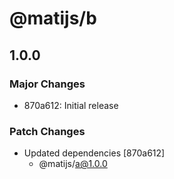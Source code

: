 # @matijs/b

## 1.0.0

### Major Changes

- 870a612: Initial release

### Patch Changes

- Updated dependencies [870a612]
  - @matijs/a@1.0.0
